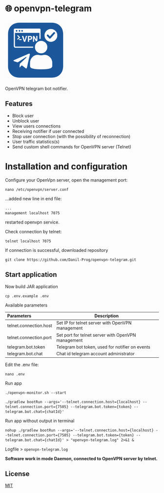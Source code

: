 # 🌐 openvpn-telegram

<img height="200" src="docs/icon.png" width="200"/>

OpenVPN telegram bot notifier.

## Features

- Block user
- Unblock user
- View users connections
- Receiving notifier if user connected
- Stop user connection (with the possibility of reconnection)
- User traffic statistics(s)
- Send custom shell commands for OpenVPN server (Telnet)

# Installation and configuration

Configure your OpenVpn server, open the management port:

```shell
nano /etc/openvpn/server.conf
```

...added new line in end file:

```text
...
management localhost 7075
```

restarted openvpn service.

Check connection by telnet:

```shell
telnet localhost 7075
```

If connection is successful, downloaded repository

```shell
git clone https://github.com/Danil-Prog/openvpn-telegram.git
```

## Start application

Now build JAR application

```shell
cp .env.example .env
```

Available parameters

| Parameters             | Description                                        |
|:-----------------------|----------------------------------------------------|
| telnet.connection.host | Set IP for telnet server with OpenVPN management   |
| telnet.connection.port | Set port for telnet server with OpenVPN management |
| telegram.bot.token     | Telegram bot token, used for notifier on events    |
| telegram.bot.chat      | Chat id telegram account administrator             |

Edit the .env file:

```shell
nano .env
```

Run app

```shell
./openvpn-monitor.sh --start
```

```shell
./gradlew bootRun --args='--telnet.connection.host={localhost} --telnet.connection.port={7505} --telegram.bot.token={token} --telegram.bot.chat={chatId}'
```

Run app without output in terminal

```shell
nohup ./gradlew bootRun --args='--telnet.connection.host={localhost} --telnet.connection.port={7505} --telegram.bot.token={token} --telegram.bot.chat={chatId}' > "openvpn-telegram.log" 2>&1 &
```

Logfile > `openvpn-telegram.log`

**Software work in mode Daemon, connected to OpenVPN server by telnet.**

## License

[MIT](https://choosealicense.com/licenses/mit/)
